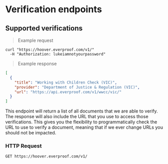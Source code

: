 # Verification endpoints

## Supported verifications

> Example request

```shell
curl "https://hoover.everproof.com/v1/"
  -H "Authorization: lukeiamnotyourpassword"
```

> Example response

```json
[
  {
    "title": "Working with Children Check (VIC)",
    "provider": "Department of Justice & Regulation (VIC)",
    "url": "https://api.everproof.com/v1/wwcc/vic/"
  }
]
```

This endpoint will return a list of all documents that we are able to verify. The response will also include the URL that you use to access those verifications. This gives you the flexibility to programmatically check the URL to use to verify a document, meaning that if we ever change URLs you should not be impacted.

### HTTP Request

`GET https://hoover.everproof.com/v1/`